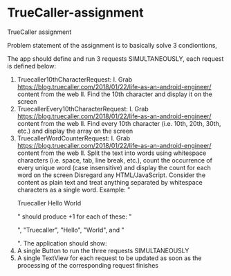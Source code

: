# TrueCaller-assignment
TrueCaller assignment

Problem statement of the assignment is to basically solve 3 condiontions,

The app should define and run 3 requests SIMULTANEOUSLY, each request is defined below:
1. Truecaller10thCharacterRequest:
I. Grab https://blog.truecaller.com/2018/01/22/life-as-an-android-engineer/
content from the web
II. Find the 10th character and display it on the screen
2. TruecallerEvery10thCharacterRequest:
I. Grab https://blog.truecaller.com/2018/01/22/life-as-an-android-engineer/
content from the web
II. Find every 10th character (i.e. 10th, 20th, 30th, etc.) and display the array on the
screen
3. TruecallerWordCounterRequest:
I. Grab https://blog.truecaller.com/2018/01/22/life-as-an-android-engineer/
content from the web
II.
Split the text into words using whitespace characters (i.e. space, tab, line break,
etc.), count the occurrence of every unique word (case insensitive) and display
the count for each word on the screen
Disregard any HTML/JavaScript. Consider the content as plain text and treat anything separated
by whitespace characters as a single word.
Example:
"<p> Truecaller Hello World </p>" should produce +1 for each of these: "<p>", "Truecaller",
"Hello", "World", and "</p>".
The application should show:
 1. A single Button to run the three requests SIMULTANEOUSLY
 2. A single TextView for each request to be updated as soon as the processing of the
corresponding request finishes
